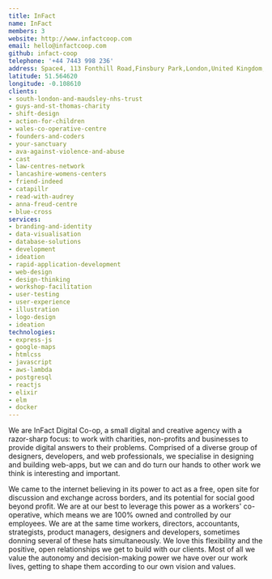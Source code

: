 ```yaml
---
title: InFact 
name: InFact
members: 3
website: http://www.infactcoop.com
email: hello@infactcoop.com
github: infact-coop
telephone: '+44 7443 998 236'
address: Space4, 113 Fonthill Road,Finsbury Park,London,United Kingdom,N4 3HH
latitude: 51.564620
longitude: -0.108610
clients: 
- south-london-and-maudsley-nhs-trust
- guys-and-st-thomas-charity
- shift-design
- action-for-children
- wales-co-operative-centre
- founders-and-coders
- your-sanctuary
- ava-against-violence-and-abuse
- cast
- law-centres-network
- lancashire-womens-centers
- friend-indeed
- catapillr
- read-with-audrey
- anna-freud-centre
- blue-cross
services: 
- branding-and-identity
- data-visualisation
- database-solutions
- development
- ideation
- rapid-application-development
- web-design
- design-thinking
- workshop-facilitation
- user-testing
- user-experience
- illustration
- logo-design
- ideation
technologies: 
- express-js
- google-maps
- htmlcss
- javascript
- aws-lambda
- postgresql
- reactjs
- elixir
- elm
- docker
---
```


We are InFact Digital Co-op, a small digital and creative agency with a razor-sharp focus: to work with charities, non-profits and businesses to provide digital answers to their problems. Comprised of a diverse group of designers, developers, and web professionals, we specialise in designing and building web-apps, but we can and do turn our hands to other work we think is interesting and important. 

We came to the internet believing in its power to act as a free, open site for discussion and exchange across borders, and its potential for social good beyond profit. We are at our best to leverage this power as a workers' co-operative, which means we are 100% owned and controlled by our employees. We are at the same time workers, directors, accountants, strategists, product managers, designers and developers, sometimes donning several of these hats simultaneously. We love this flexibility and the positive, open relationships we get to build with our clients. Most of all we value the autonomy and decision-making power we have over our work lives, getting to shape them according to our own vision and values. 
